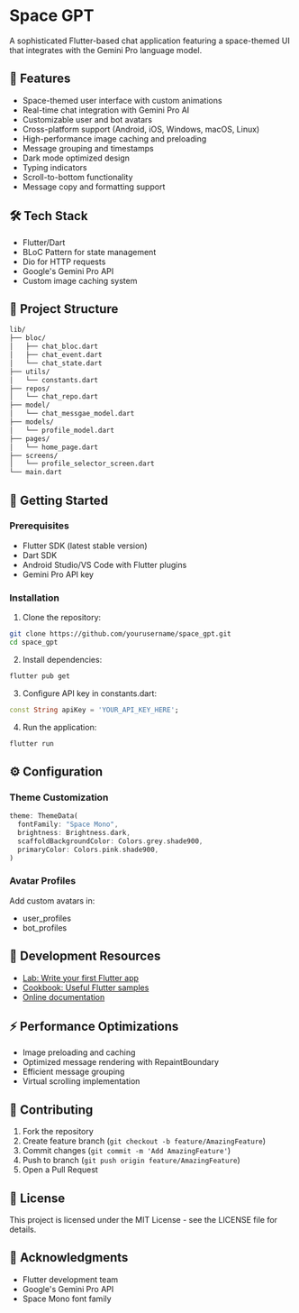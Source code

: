 # Space GPT

A sophisticated Flutter-based chat application featuring a space-themed UI that integrates with the Gemini Pro language model.

## 🚀 Features

- Space-themed user interface with custom animations
- Real-time chat integration with Gemini Pro AI
- Customizable user and bot avatars
- Cross-platform support (Android, iOS, Windows, macOS, Linux)
- High-performance image caching and preloading
- Message grouping and timestamps
- Dark mode optimized design
- Typing indicators
- Scroll-to-bottom functionality
- Message copy and formatting support

## 🛠 Tech Stack

- Flutter/Dart
- BLoC Pattern for state management
- Dio for HTTP requests
- Google's Gemini Pro API
- Custom image caching system

## 📁 Project Structure

```bash
lib/
├── bloc/
│   ├── chat_bloc.dart                 
│   ├── chat_event.dart
│   └── chat_state.dart              
├── utils/
│   └── constants.dart                  
├── repos/
│   └── chat_repo.dart  
├── model/
│   └── chat_messgae_model.dart                              
├── models/
│   └── profile_model.dart                  
├── pages/
│   └── home_page.dart
├── screens/
│   └── profile_selector_screen.dart               
└── main.dart                     
```

## 🚦 Getting Started

### Prerequisites

- Flutter SDK (latest stable version)
- Dart SDK
- Android Studio/VS Code with Flutter plugins
- Gemini Pro API key

### Installation

1. Clone the repository:
```bash
git clone https://github.com/yourusername/space_gpt.git
cd space_gpt
```

2. Install dependencies:
```bash
flutter pub get
```

3. Configure API key in constants.dart:
```dart
const String apiKey = 'YOUR_API_KEY_HERE';
```

4. Run the application:
```bash
flutter run
```

## ⚙️ Configuration

### Theme Customization
```dart
theme: ThemeData(
  fontFamily: "Space Mono",
  brightness: Brightness.dark,
  scaffoldBackgroundColor: Colors.grey.shade900,
  primaryColor: Colors.pink.shade900,
)
```

### Avatar Profiles
Add custom avatars in:
- user_profiles
- bot_profiles

## 🔧 Development Resources

- [Lab: Write your first Flutter app](https://docs.flutter.dev/get-started/codelab)
- [Cookbook: Useful Flutter samples](https://docs.flutter.dev/cookbook)
- [Online documentation](https://docs.flutter.dev/)

## ⚡ Performance Optimizations

- Image preloading and caching
- Optimized message rendering with RepaintBoundary
- Efficient message grouping
- Virtual scrolling implementation

## 🤝 Contributing

1. Fork the repository
2. Create feature branch (`git checkout -b feature/AmazingFeature`)
3. Commit changes (`git commit -m 'Add AmazingFeature'`)
4. Push to branch (`git push origin feature/AmazingFeature`)
5. Open a Pull Request

## 📄 License

This project is licensed under the MIT License - see the LICENSE file for details.

## 🙏 Acknowledgments

- Flutter development team
- Google's Gemini Pro API
- Space Mono font family
